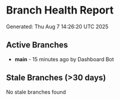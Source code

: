 # Branch Health Report
Generated: Thu Aug  7 14:26:20 UTC 2025

## Active Branches
- **main** - 15 minutes ago by Dashboard Bot

## Stale Branches (>30 days)
No stale branches found
